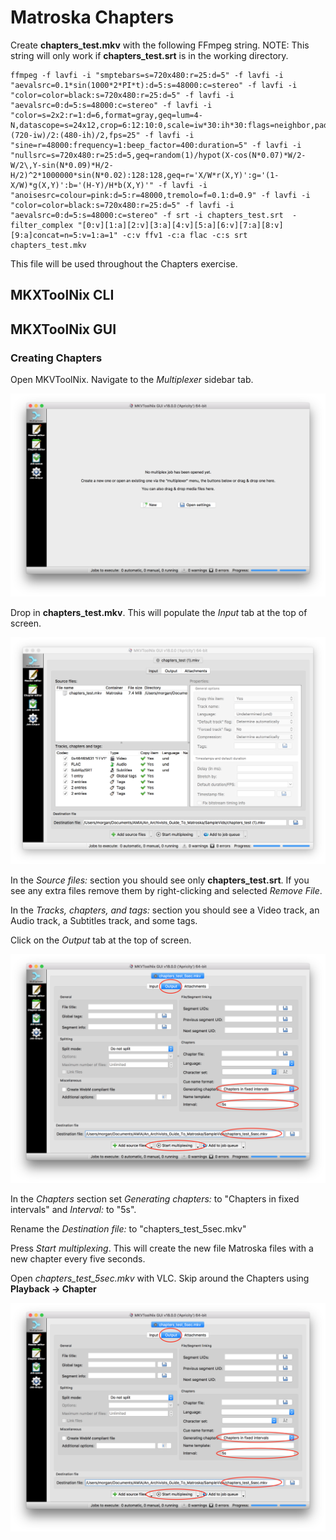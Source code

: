 # Matroska Chapters

Create **chapters_test.mkv** with the following FFmpeg string. NOTE: This string will only work if **chapters_test.srt** is in the working directory.

```
ffmpeg -f lavfi -i "smptebars=s=720x480:r=25:d=5" -f lavfi -i "aevalsrc=0.1*sin(1000*2*PI*t):d=5:s=48000:c=stereo" -f lavfi -i "color=color=black:s=720x480:r=25:d=5" -f lavfi -i "aevalsrc=0:d=5:s=48000:c=stereo" -f lavfi -i "color=s=2x2:r=1:d=6,format=gray,geq=lum=4-N,datascope=s=24x12,crop=6:12:10:0,scale=iw*30:ih*30:flags=neighbor,pad=720:480:(720-iw)/2:(480-ih)/2,fps=25" -f lavfi -i "sine=r=48000:frequency=1:beep_factor=400:duration=5" -f lavfi -i "nullsrc=s=720x480:r=25:d=5,geq=random(1)/hypot(X-cos(N*0.07)*W/2-W/2\,Y-sin(N*0.09)*H/2-H/2)^2*1000000*sin(N*0.02):128:128,geq=r='X/W*r(X,Y)':g='(1-X/W)*g(X,Y)':b='(H-Y)/H*b(X,Y)'" -f lavfi -i "anoisesrc=colour=pink:d=5:r=48000,tremolo=f=0.1:d=0.9" -f lavfi -i "color=color=black:s=720x480:r=25:d=5" -f lavfi -i "aevalsrc=0:d=5:s=48000:c=stereo" -f srt -i chapters_test.srt  -filter_complex "[0:v][1:a][2:v][3:a][4:v][5:a][6:v][7:a][8:v][9:a]concat=n=5:v=1:a=1" -c:v ffv1 -c:a flac -c:s srt chapters_test.mkv
```

This file will be used throughout the Chapters exercise.

## MKXToolNix CLI

## MKXToolNix GUI

### Creating Chapters

Open MKVToolNix. Navigate to the *Multiplexer* sidebar tab. 

![alt text](https://github.com/amiaopensource/An_Archivists_Guide_To_Matroska/blob/master/Screenshots/Chapters01.png "Multiplexer Tab")

Drop in **chapters_test.mkv**. This will populate the *Input* tab at the top of screen. 

![alt text](https://github.com/amiaopensource/An_Archivists_Guide_To_Matroska/blob/master/Screenshots/Chapters02.png "Input tab")

In the *Source files:* section you should see only **chapters_test.srt**. If you see any
extra files remove them by right-clicking and selected *Remove File*. 

In the *Tracks, chapters, and tags:* section you should see a Video track, an Audio track, a Subtitles track, and some tags. 

Click on the *Output* tab at the top of screen.

![alt text](https://github.com/amiaopensource/An_Archivists_Guide_To_Matroska/blob/master/Screenshots/Chapters03.png "Output tab")

In the *Chapters* section set *Generating chapters:* to "Chapters in fixed intervals" and *Interval:* to "5s". 

Rename the *Destination file:* to "chapters\_test\_5sec.mkv"

Press *Start multiplexing*. This will create the new file Matroska files with a new chapter every five seconds. 

Open *chapters\_test\_5sec.mkv* with VLC. Skip around the Chapters using **Playback -> Chapter**

![alt text](https://github.com/amiaopensource/An_Archivists_Guide_To_Matroska/blob/master/Screenshots/Chapters03.png "Chapters in VLC")





